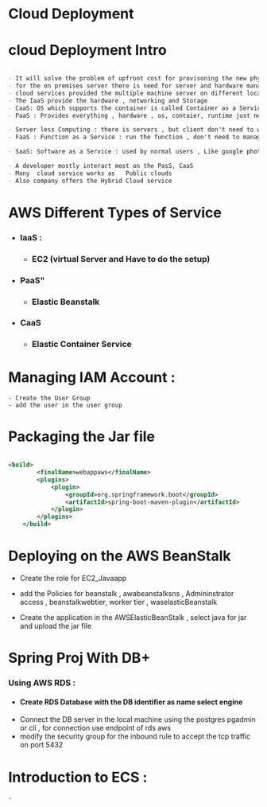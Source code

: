 # Cloud Deployment

#  cloud Deployment Intro
```markdown

- It will solve the problem of upfront cost for provisoning the new physical server 
- for the on premises server there is need for server and hardware management 
- cloud services provided the multiple machine server on different locations 
- The IaaS provide the hardware , networking and Storage 
- CaaS: OS which supports the container is called Container as a Service , provides except runtime
- PaaS : Provides everything , hardware , os, contaier, runtime just need to built and deploy application

- Server less Computing : there is servers , but client don't need to worry about servers 
- FaaS : Function as a Service : run the function , don't need to manage where it runs and can scale for multi functions 

- SaaS: Software as a Service : used by normal users , Like google photos , like gmails , docks 

- A developer mostly interact most on the PasS, CaaS
- Many  cloud service works as   Public clouds 
- Also company offers the Hybrid Cloud service 
```
# AWS Different Types of Service 
-   ### IaaS : 
    - ### EC2 (virtual Server and Have to do the setup)
-   ### PaaS"
    - ###  Elastic Beanstalk 
-   ### CaaS
    - ### Elastic Container Service 

# Managing IAM Account : 
    - Create the User Group 
    - add the user in the user group

# Packaging the Jar file
```xml     

<build>
		<finalName>webappaws</finalName>
		<plugins>
			<plugin>
				<groupId>org.springframework.boot</groupId>
				<artifactId>spring-boot-maven-plugin</artifactId>
			</plugin>
		</plugins>
	</build>
```

# Deploying on the AWS BeanStalk

- Create the  role for EC2_Javaapp 
- add the Policies for beanstalk , awabeanstalksns , Admininstrator access , beanstalkwebtier, worker tier , waselasticBeanstalk

- Create the application in the AWSElasticBeanStalk , select java for jar and upload the jar file 

# Spring Proj With DB+

### Using AWS RDS : 
- #### Create RDS Database	with the DB identifier as name select engine 
- Connect the DB server in the local machine using the postgres pgadmin or cli , for connection use endpoint of rds aws 
- modify the security group for the inbound rule to accept the tcp traffic on port 5432 


# Introduction to ECS :

	- 